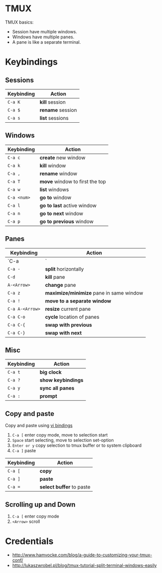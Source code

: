# TMUX

TMUX basics:

- Session have multiple windows.
- Windows have multiple panes.
- A pane is like a separate terminal.

# Keybindings

## Sessions

| Keybinding    | Action |
|---------------|--------
| `C-a K`       | **kill** session |
| `C-a $`       | **rename** session |
| `C-a s`       | **list** sessions |

## Windows

| Keybinding    | Action |
|---------------|--------|
| `C-a c`       | **create** new window |
| `C-a k`       | **kill** window |
| `C-a ,`       | **rename** window |
| `C-a T`       | **move** window to first the top |
| `C-a w`       | **list** windows |
| `C-a <num>`   | **go to <num>** window |
| `C-a l`       | **go to last** active window |
| `C-a n`       | **go to next** window |
| `C-a p`       | **go to previous** window |

## Panes

| Keybinding    | Action |
|---------------|--------|
| `C-a |`       | **split** vertically |
| `C-a -`       | **split** horizontally |
| `C-d`         | **kill** pane |
| `A-<Arrow>`   | **change** pane |
| `C-a z`       | **maximize/minimize** pane in same window |
| `C-a !`       | **move to a separate window** |
| `C-a A-<Arrow>` | **resize** current pane |
| `C-a C-o`     | **cycle** location of panes |
| `C-a C-{`     | **swap with previous** |
| `C-a C-}`     | **swap with next** |

## Misc

| Keybinding    | Action |
|---------------|--------
| `C-a t`       | **big clock** |
| `C-a ?`       | **show keybindings** |
| `C-a y`       | **sync all panes** |
| `C-a :`       | **prompt** |

## Copy and paste

Copy and paste using [vi bindings](https://awhan.wordpress.com/2010/06/20/copy-paste-in-tmux/)

1. `C-a [` enter copy mode, move to selection start
2. `Space` start selecting, move to selection set-option
3. `Enter or y` copy selection to tmux buffer or to system clipboard
4. `C-a ]` paste

| Keybinding    | Action |
|---------------|--------
| `C-a [`       | **copy** |
| `C-a ]`       | **paste** |
| `C-a =`       | **select buffer** to paste |

## Scrolling up and Down

1. `C-a [` enter copy mode
2. `<Arrow>` scroll

# Credentials
- http://www.hamvocke.com/blog/a-guide-to-customizing-your-tmux-conf/
- http://lukaszwrobel.pl/blog/tmux-tutorial-split-terminal-windows-easily
